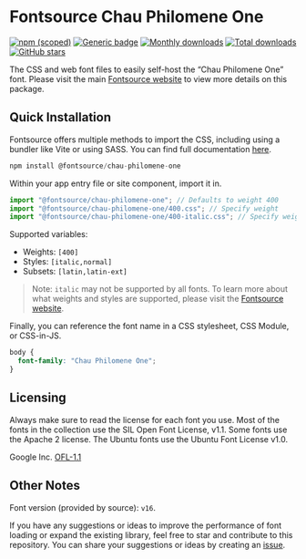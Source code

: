 # Fontsource Chau Philomene One

[![npm (scoped)](https://img.shields.io/npm/v/@fontsource/chau-philomene-one?color=brightgreen)](https://www.npmjs.com/package/@fontsource/chau-philomene-one) [![Generic badge](https://img.shields.io/badge/fontsource-passing-brightgreen)](https://github.com/fontsource/fontsource) [![Monthly downloads](https://badgen.net/npm/dm/@fontsource/chau-philomene-one)](https://github.com/fontsource/fontsource) [![Total downloads](https://badgen.net/npm/dt/@fontsource/chau-philomene-one)](https://github.com/fontsource/fontsource) [![GitHub stars](https://img.shields.io/github/stars/fontsource/fontsource.svg?style=social&label=Star)](https://github.com/fontsource/fontsource/stargazers)

The CSS and web font files to easily self-host the “Chau Philomene One” font. Please visit the main [Fontsource website](https://fontsource.org/fonts/chau-philomene-one) to view more details on this package.

## Quick Installation

Fontsource offers multiple methods to import the CSS, including using a bundler like Vite or using SASS. You can find full documentation [here](https://fontsource.org/docs/getting-started/introduction).

```javascript
npm install @fontsource/chau-philomene-one
```

Within your app entry file or site component, import it in.

```javascript
import "@fontsource/chau-philomene-one"; // Defaults to weight 400
import "@fontsource/chau-philomene-one/400.css"; // Specify weight
import "@fontsource/chau-philomene-one/400-italic.css"; // Specify weight and style
```

Supported variables:
- Weights: `[400]`
- Styles: `[italic,normal]`
- Subsets: `[latin,latin-ext]`

> Note: `italic` may not be supported by all fonts. To learn more about what weights and styles are supported, please visit the [Fontsource website](https://fontsource.org/fonts/chau-philomene-one).

Finally, you can reference the font name in a CSS stylesheet, CSS Module, or CSS-in-JS.

```css
body {
  font-family: "Chau Philomene One";
}
```

## Licensing
Always make sure to read the license for each font you use. Most of the fonts in the collection use the SIL Open Font License, v1.1. Some fonts use the Apache 2 license. The Ubuntu fonts use the Ubuntu Font License v1.0.

Google Inc.
[OFL-1.1](http://scripts.sil.org/OFL)

## Other Notes
Font version (provided by source): `v16`.

If you have any suggestions or ideas to improve the performance of font loading or expand the existing library, feel free to star and contribute to this repository. You can share your suggestions or ideas by creating an [issue](https://github.com/fontsource/fontsource/issues).